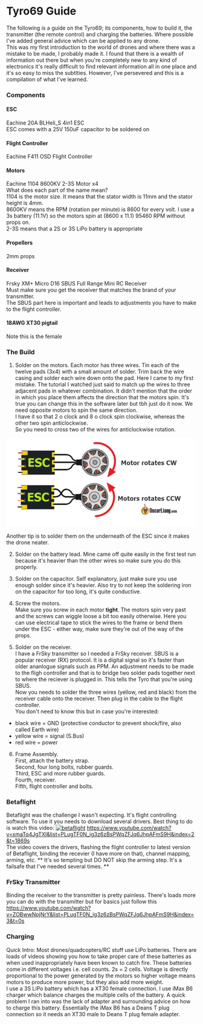 # Tyro69 Guide

The following is a guide on the Tyro69; its components, how to build it, the transmitter (the remote control) and charging the batteries.
Where possible I've added general advice which can be applied to any drone.  
This was my first introduction to the world of drones and where there was a mistake to be made, I probably made it. I found that there is a wealth of information out there but when you're completely new to any kind of electronics it's really difficult to find relevant information all in one place and it's so easy to miss the subtlties. However, I've persevered and this is a compilation of what I've learned.  


### Components

#### ESC
Eachine 20A BLHeli_S 4in1 ESC  
ESC comes with a 25V 150uF capacitor to be soldered on


#### Flight Controller
Eachine F411 OSD Flight Controller

#### Motors
Eachine 1104 8600KV 2-3S Motor x4  
What does each part of the name mean?  
1104 is the motor size. It means that the stator width is 11mm and the stator height is 4mm.  
8600KV means the RPM (rotation per minute) is 8600 for every volt. I use a 3s battery (11.1V) so the motors spin at (8600 x 11.1) 95460 RPM without props on.  
2-3S means that a 2S or 3S LiPo battery is appropriate

#### Propellers
2mm props  

#### Receiver
Frsky XM+ Micro D16 SBUS Full Range Mini RC Receiver  
Must make sure you get the receiver that matches the brand of your transmitter.  
The SBUS part here is important and leads to adjustments you have to make to the flight controller.  

#### 18AWG XT30 pigtail
Note this is the female  

### The Build
1. Solder on the motors. 
Each motor has three wires. Tin each of the twelve pads (3x4) with a small amount of solder. Trim back the wire casing and solder each wire down onto the pad. Here I came to my first mistake. The tutorial I watched just said to match up the wires to three adjacent pads in whatever combination. It didn't mention that the order in which you place them affects the direction that the motors spin. It's true you can change this in the software later but tbh just do it now. We need opposite motors to spin the same direction.  
I have it so that 2 o clock and 8 o clock spin clockwise, whereas the other two spin anticlockwise.  
So you need to cross two of the wires for anticlockwise rotation.

![motor_rotation](https://github.com/caitray13/tyro69/blob/master/motor_rotation.PNG)

Another tip is to solder them on the underneath of the ESC since it makes the drone neater. 

2. Solder on the battery lead. 
Mine came off quite easily in the first test run because it's heavier than the other wires so make sure you do this properly. 

3. Solder on the capacitor. 
Self explanatory, just make sure you use enough solder since it's heavier. Also try to not keep the soldering iron on the capacitor for too long, it's quite conductive. 

4. Screw the motors.  
Make sure you screw in each motor **tight**. The motors spin very past and the screws can wiggle loose a bit too easily otherwise. Here you can use electrical tape to stick the wires to the frame or bend them under the ESC - either way, make sure they're out of the way of the props.  

5. Solder on the receiver.  
I have a FrSky transmitter so I needed a FrSky receiver. SBUS is a popular receiver (RX) protocol. It is a digital signal so it's faster than older ananlogue signals such as PPM. An adjustment needs to be made to the fligh controller and that is to bridge two solder pads together next to where the reciever is plugged in. This tells the Tyro that you're using SBUS.  
Now you needs to solder the three wires (yellow, red and black) from the receiver cable onto the receiver. Then plug in the cable to the flight controller.  
You don't need to know this but in case you're interested:  
 - black wire = GND (protective conductor to prevent shock/fire, also called Earth wire)
 - yellow wire = signal (S.Bus)
 - red wire = power 
 
 6. Frame Assembly.  
 First, attach the battery strap.  
 Second, four long bolts, rubber guards.  
 Third, ESC and more rubber guards.  
 Fourth, receiver.  
 Fifth, flight controller and bolts.  

### Betaflight  
Betaflight was the challenge I wasn't expecting. It's flight controlling software. To use it you needs to download several drivers. Best thing to do is watch this video: 
[![betaflight](https://img.youtube.com/vi/xmaTq4JgTXI&list=PLugTF0N_ig3z6zBsPWqZFJq6JhpAFmS9H&index=2&t=1869s/0.jpg)](https://www.youtube.com/watch?v=xmaTq4JgTXI&list=PLugTF0N_ig3z6zBsPWqZFJq6JhpAFmS9H&index=2&t=1869s)
https://www.youtube.com/watch?v=xmaTq4JgTXI&list=PLugTF0N_ig3z6zBsPWqZFJq6JhpAFmS9H&index=2&t=1869s  
The video covers the drivers, flashing the flight controller to latest version of Betaflight, binding the recevier (I have more on that), channel mapping, arming, etc.
** It's so tempting but DO NOT skip the arming step. It's a failsafe that I've needed several times. **


### FrSky Transmitter
Binding the receiver to the transmitter is pretty painless. There's loads more you can do with the transmitter but for basics just follow this https://www.youtube.com/watch?v=ZOBwwNpjNrY&list=PLugTF0N_ig3z6zBsPWqZFJq6JhpAFmS9H&index=3&t=0s


### Charging
Quick Intro: Most drones/quadcopters/RC stuff use LiPo batteries. There are loads of videos showing you how to take proper care of these batteries as when used inappropriately have been known to catch fire. These batteries come in different voltages i.e. cell counts. 2s = 2 cells. Voltage is directly proportional to the power generated by the motors so higher voltage means motors to produce more power, but they also add more weight.  
I use a 3S LiPo battery which has a XT30 female connection. I use iMax B6 charger which balance charges the multiple cells of the battery. A quick problem I ran into was the lack of adapter and surrounding advice on how to charge this battery. Essentially the iMax B6 has a Deans T plug connection so it needs an XT30 male to Deans T plug female adapter.
